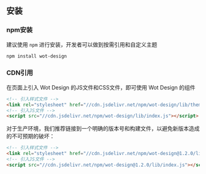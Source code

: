 ## 安装

### npm安装

建议使用 `npm` 进行安装，开发者可以做到按需引用和自定义主题

```bash
npm install wot-design
```

### CDN引用

在页面上引入 Wot Design 的JS文件和CSS文件，即可使用 Wot Design 的组件

```html
<!-- 引入样式文件 -->
<link rel="stylesheet" href="//cdn.jsdelivr.net/npm/wot-design/lib/theme-default/index.css">
<!-- 引入JS文件 -->
<script src="//cdn.jsdelivr.net/npm/wot-design/lib/index.js"></script>
```

对于生产环境，我们推荐链接到一个明确的版本号和构建文件，以避免新版本造成的不可预期的破坏：

```html
<!-- 引入样式文件 -->
<link rel="stylesheet" href="//cdn.jsdelivr.net/npm/wot-design@1.2.0/lib/theme-default/index.css">
<!-- 引入JS文件 -->
<script src="//cdn.jsdelivr.net/npm/wot-design@1.2.0/lib/index.js"></script>
```
